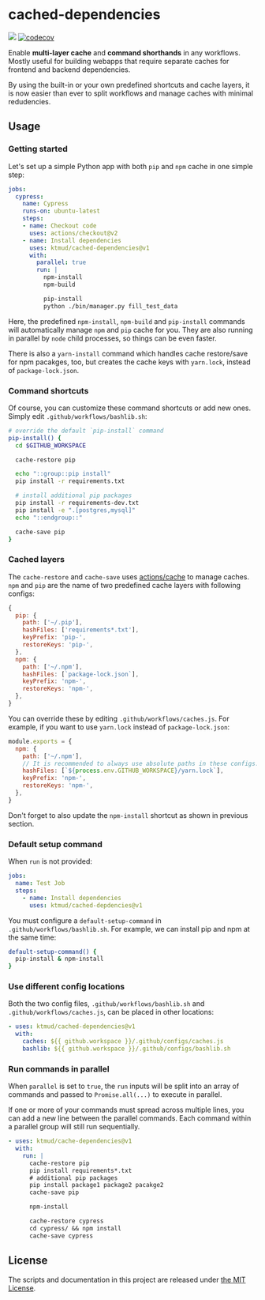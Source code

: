 # cached-dependencies

[![](https://github.com/ktmud/cached-dependencies/workflows/Tests/badge.svg)](https://github.com/ktmud/cached-dependencies/actions?query=workflow%3ATests) [![codecov](https://codecov.io/gh/ktmud/cached-dependencies/branch/master/graph/badge.svg)](https://codecov.io/gh/ktmud/cached-dependencies)

Enable **multi-layer cache** and **command shorthands** in any workflows. Mostly useful for building webapps that require separate caches for frontend and backend dependencies.

By using the built-in or your own predefined shortcuts and cache layers, it is now easier than ever to split workflows and manage caches with minimal redudencies.

## Usage

### Getting started

Let's set up a simple Python app with both `pip` and `npm` cache in one simple step:

```yaml
jobs:
  cypress:
    name: Cypress
    runs-on: ubuntu-latest
    steps:
    - name: Checkout code
      uses: actions/checkout@v2
    - name: Install dependencies
      uses: ktmud/cached-dependencies@v1
      with:
        parallel: true
        run: |
          npm-install
          npm-build

          pip-install
          python ./bin/manager.py fill_test_data
```

Here, the predefined `npm-install`, `npm-build` and `pip-install` commands will automatically manage `npm` and `pip` cache for you. They are also running in parallel by `node` child processes, so things can be even faster.

There is also a `yarn-install` command which handles cache restore/save for npm pacakges, too, but creates the cache keys with `yarn.lock`, instead of `package-lock.json`.

### Command shortcuts

Of course, you can customize these command shortcuts or add new ones. Simply edit `.github/workflows/bashlib.sh`:

```bash
# override the default `pip-install` command
pip-install() {
  cd $GITHUB_WORKSPACE

  cache-restore pip

  echo "::group::pip install"
  pip install -r requirements.txt

  # install additional pip packages
  pip install -r requirements-dev.txt
  pip install -e ".[postgres,mysql]"
  echo "::endgroup::"

  cache-save pip
}
```

### Cached layers

The `cache-restore` and `cache-save` uses [actions/cache](https://github.com/actions/cache) to manage caches. `npm` and `pip` are the name of two predefined cache layers with following configs:

```js
{
  pip: {
    path: ['~/.pip'],
    hashFiles: ['requirements*.txt'],
    keyPrefix: 'pip-',
    restoreKeys: 'pip-',
  },
  npm: {
    path: ['~/.npm'],
    hashFiles: [`package-lock.json`],
    keyPrefix: 'npm-',
    restoreKeys: 'npm-',
  },
}
```

You can override these by editing `.github/workflows/caches.js`. For example, if you want to use `yarn.lock` instead of `package-lock.json`:

```js
module.exports = {
  npm: {
    path: ['~/.npm'],
    // It is recommended to always use absolute paths in these configs.
    hashFiles: [`${process.env.GITHUB_WORKSPACE}/yarn.lock`],
    keyPrefix: 'npm-',
    restoreKeys: 'npm-',
  },
}
```

Don't forget to also update the `npm-install` shortcut as shown in previous section.

### Default setup command

When `run` is not provided:

```yaml
jobs:
  name: Test Job
  steps:
    - name: Install dependencies
      uses: ktmud/cached-depdencies@v1
```

You must configure a `default-setup-command` in `.github/workflows/bashlib.sh`. For example, we can install pip and npm at the same time:

```bash
default-setup-command() {
  pip-install & npm-install
}
```

### Use different config locations

Both the two config files, `.github/workflows/bashlib.sh` and `.github/workflows/caches.js`, can be placed in other locations:

```yaml
- uses: ktmud/cached-dependencies@v1
  with:
    caches: ${{ github.workspace }}/.github/configs/caches.js
    bashlib: ${{ github.workspace }}/.github/configs/bashlib.sh
```

### Run commands in parallel

When `parallel` is set to `true`, the `run` inputs will be split into an array of commands and passed to `Promise.all(...)` to execute in parallel.

If one or more of your commands must spread across multiple lines, you can add a new line between the parallel commands. Each command within a parallel group will still run sequentially.

```yaml
- uses: ktmud/cache-dependencies@v1
  with:
    run: |
      cache-restore pip
      pip install requirements*.txt
      # additional pip packages
      pip install package1 package2 pacakge2
      cache-save pip

      npm-install

      cache-restore cypress
      cd cypress/ && npm install
      cache-save cypress
```

## License

The scripts and documentation in this project are released under [the MIT License](LICENSE).
